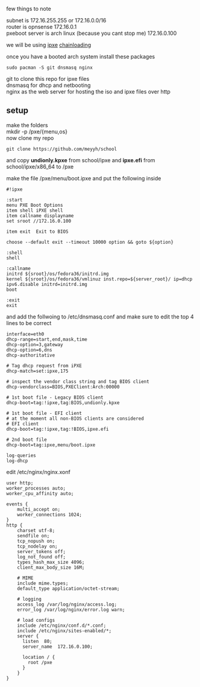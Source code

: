 few things to note 

subnet is 172.16.255.255 or 172.16.0.0/16  
router is opnsense 172.16.0.1  
pxeboot server is arch linux (because you cant stop me) 172.16.0.100

we will be using [ipxe](https://ipxe.org) [chainloading](https://ipxe.org/howto/chainloading)

once you have a booted arch system install these packages

```
sudo pacman -S git dnsmasq nginx
```
git to clone this repo for ipxe files  
dnsmasq for dhcp and netbooting  
nginx as the web server for hosting the iso and ipxe files over http  

## setup
make the folders  
mkdir -p /pxe/{menu,os}  
now clone my repo  
```
git clone https://github.com/meyyh/school
```
and copy **undionly.kpxe** from school/ipxe and **ipxe.efi** from school/ipxe/x86_64 to /pxe  

make the file /pxe/menu/boot.ipxe and put the following inside  
```
#!ipxe

:start
menu PXE Boot Options
item shell iPXE shell
item callname displayname
set sroot //172.16.0.100

item exit  Exit to BIOS

choose --default exit --timeout 10000 option && goto ${option}

:shell
shell

:callname
initrd ${sroot}/os/fedora36/initrd.img
kernel ${sroot}/os/fedora36/vmlinuz inst.repo=${server_root}/ ip=dhcp ipv6.disable initrd=initrd.img
boot

:exit
exit
```

and add the follwoing to /etc/dnsmasq.conf and make sure to edit the top 4 lines to be correct
```
interface=eth0
dhcp-range=start,end,mask,time
dhcp-option=3,gateway
dhcp-option=6,dns
dhcp-authoritative

# Tag dhcp request from iPXE
dhcp-match=set:ipxe,175

# inspect the vendor class string and tag BIOS client
dhcp-vendorclass=BIOS,PXEClient:Arch:00000

# 1st boot file - Legacy BIOS client
dhcp-boot=tag:!ipxe,tag:BIOS,undionly.kpxe

# 1st boot file - EFI client
# at the moment all non-BIOS clients are considered
# EFI client
dhcp-boot=tag:!ipxe,tag:!BIOS,ipxe.efi

# 2nd boot file
dhcp-boot=tag:ipxe,menu/boot.ipxe

log-queries
log-dhcp
```

edit /etc/nginx/nginx.xonf
```
user http;
worker_processes auto;
worker_cpu_affinity auto;

events {
    multi_accept on;
    worker_connections 1024;
}
http {
    charset utf-8;
    sendfile on;
    tcp_nopush on;
    tcp_nodelay on;
    server_tokens off;
    log_not_found off;
    types_hash_max_size 4096;
    client_max_body_size 16M;

    # MIME
    include mime.types;
    default_type application/octet-stream;

    # logging
    access_log /var/log/nginx/access.log;
    error_log /var/log/nginx/error.log warn;

    # load configs
    include /etc/nginx/conf.d/*.conf;
    include /etc/nginx/sites-enabled/*;
    server {
      listen  80;
      server_name  172.16.0.100;

      location / {
        root /pxe
      }
    }
}
```
